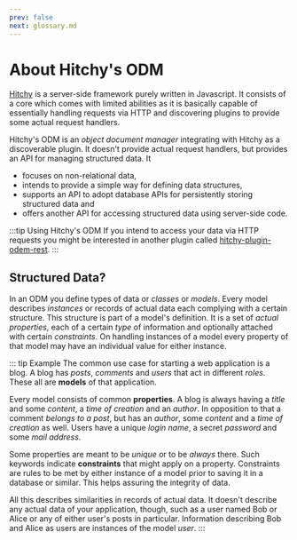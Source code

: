 ```yaml
---
prev: false
next: glossary.md
---
```


# About Hitchy's ODM

[Hitchy](https://hitchyjs.github.io/core/) is a server-side framework purely written in Javascript. It consists of a core which comes with limited abilities as it is basically capable of essentially handling requests via HTTP and discovering plugins to provide some actual request handlers.

Hitchy's ODM is an _object document manager_ integrating with Hitchy as a discoverable plugin. It doesn't provide actual request handlers, but provides an API for managing structured data. It 

* focuses on non-relational data, 
* intends to provide a simple way for defining data structures,
* supports an API to adopt database APIs for persistently storing structured data and
* offers another API for accessing structured data using server-side code.

:::tip Using Hitchy's ODM
If you intend to access your data via HTTP requests you might be interested in another plugin called [hitchy-plugin-odem-rest](https://www.npmjs.com/package/hitchy-plugin-odem-rest).
:::

## Structured Data?

In an ODM you define types of data or _classes_ or _models_. Every model describes _instances_ or records of actual data each complying with a certain structure. This structure is part of a model's definition. It is a set of _actual properties_, each of a certain _type_ of information and optionally attached with certain _constraints_. On handling instances of a model every property of that model may have an individual value for either instance. 

::: tip Example
The common use case for starting a web application is a blog. A blog has _posts_, _comments_ and _users_ that act in different _roles_. These all are **models** of that application. 

Every model consists of common **properties**. A blog is always having a _title_ and some _content_, a _time of creation_ and an _author_. In opposition to that a comment _belongs to a post_, but has an _author_, some _content_ and a _time of creation_ as well. Users have a unique _login name_, a secret _password_ and some _mail address_. 

Some properties are meant to be _unique_ or to be _always_ there. Such keywords indicate **constraints** that might apply on a property. Constraints are rules to be met by either instance of a model prior to saving it in a database or similar. This helps assuring the integrity of data.

All this describes similarities in records of actual data. It doesn't describe any actual data of your application, though, such as a user named Bob or Alice or any of either user's posts in particular. Information describing Bob and Alice as users are instances of the model _user_.
:::
